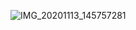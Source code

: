 ![IMG_20201113_145757281](https://user-images.githubusercontent.com/85770602/121760391-e5286380-cb00-11eb-88c8-8e31b57a7b40.jpg)

